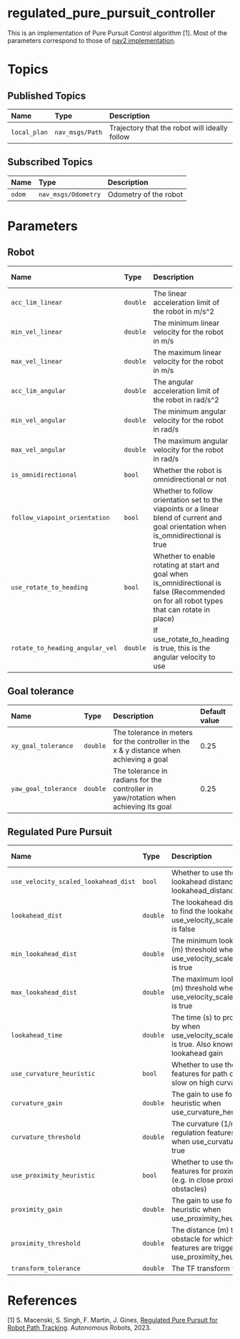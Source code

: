 # regulated_pure_pursuit_controller

This is an implementation of Pure Pursuit Control algorithm [1].
Most of the parameters correspond to those of [nav2 implementation](https://github.com/ros-planning/navigation2/tree/main/nav2_regulated_pure_pursuit_controller).

# Topics

## Published Topics

| Name         | Type            | Description                                   |
| :----------- | :-------------- | :-------------------------------------------- |
| `local_plan` | `nav_msgs/Path` | Trajectory that the robot will ideally follow |

## Subscribed Topics

| Name   | Type                | Description           |
| :----- | :------------------ | :-------------------- |
| `odom` | `nav_msgs/Odometry` | Odometry of the robot |

# Parameters

## Robot

| Name                            | Type     | Description                                                                                                                                 | Default value |
| :------------------------------ | :------- | :------------------------------------------------------------------------------------------------------------------------------------------ | :------------ |
| `acc_lim_linear`                | `double` | The linear acceleration limit of the robot in m/s^2                                                                                         | 2.5           |
| `min_vel_linear`                | `double` | The minimum linear velocity for the robot in m/s                                                                                            | 0.1           |
| `max_vel_linear`                | `double` | The maximum linear velocity for the robot in m/s                                                                                            | 0.5           |
| `acc_lim_angular`               | `double` | The angular acceleration limit of the robot in rad/s^2                                                                                      | 3.2           |
| `min_vel_angular`               | `double` | The minimum angular velocity for the robot in rad/s                                                                                         | 0.2           |
| `max_vel_angular`               | `double` | The maximum angular velocity for the robot in rad/s                                                                                         | 1.0           |
| `is_omnidirectional`            | `bool`   | Whether the robot is omnidirectional or not                                                                                                 | `true`        |
| `follow_viapoint_orientation`   | `bool`   | Whether to follow orientation set to the viapoints or a linear blend of current and goal orientation when is_omnidirectional is true        | `true`        |
| `use_rotate_to_heading`         | `bool`   | Whether to enable rotating at start and goal when is_omnidirectional is false (Recommended on for all robot types that can rotate in place) | `true`        |
| `rotate_to_heading_angular_vel` | `double` | If use_rotate_to_heading is true, this is the angular velocity to use                                                                       | 0.5           |

## Goal tolerance

| Name                 | Type     | Description                                                                            | Default value |
| :------------------- | :------- | :------------------------------------------------------------------------------------- | :------------ |
| `xy_goal_tolerance`  | `double` | The tolerance in meters for the controller in the x & y distance when achieving a goal | 0.25          |
| `yaw_goal_tolerance` | `double` | The tolerance in radians for the controller in yaw/rotation when achieving its goal    | 0.25          |

## Regulated Pure Pursuit

| Name                                 | Type     | Description                                                                                                                   | Default value |
| :----------------------------------- | :------- | :---------------------------------------------------------------------------------------------------------------------------- | :------------ |
| `use_velocity_scaled_lookahead_dist` | `bool`   | Whether to use the velocity scaled lookahead distances or constant lookahead_distance                                         | `true`        |
| `lookahead_dist`                     | `double` | The lookahead distance (m) to use to find the lookahead point when use_velocity_scaled_lookahead_dist is false                | 0.6           |
| `min_lookahead_dist`                 | `double` | The minimum lookahead distance (m) threshold when use_velocity_scaled_lookahead_dist is true                                  | 0.3           |
| `max_lookahead_dist`                 | `double` | The maximum lookahead distance (m) threshold when use_velocity_scaled_lookahead_dist is true                                  | 0.9           |
| `lookahead_time`                     | `double` | The time (s) to project the velocity by when use_velocity_scaled_lookahead_dist is true. Also known as the lookahead gain     | 1.5           |
| `use_curvature_heuristic`            | `bool`   | Whether to use the regulated features for path curvature (e.g. slow on high curvature paths)                                  | `true`        |
| `curvature_gain`                     | `double` | The gain to use for the curvature heuristic when use_curvature_heuristic is true                                              | 1.0           |
| `curvature_threshold`                | `double` | The curvature (1/m) for which the regulation features are triggered when use_curvature_heuristic is true                      | 1.1           |
| `use_proximity_heuristic`            | `bool`   | Whether to use the regulated features for proximity to obstacles (e.g. in close proximity to obstacles)                       | `true`        |
| `proximity_gain`                     | `double` | The gain to use for the proximity heuristic when use_proximity_heuristic is true                                              | 0.5           |
| `proximity_threshold`                | `double` | The distance (m) to the closest obstacle for which the regulation features are triggered when use_proximity_heuristic is true | 0.5           |
| `transform_tolerance`                | `double` | The TF transform tolerance (s)                                                                                                | 0.1           |

# References

[1] S. Macenski, S. Singh, F. Martin, J. Gines, [Regulated Pure Pursuit for Robot Path Tracking](https://arxiv.org/abs/2305.20026). Autonomous Robots, 2023.